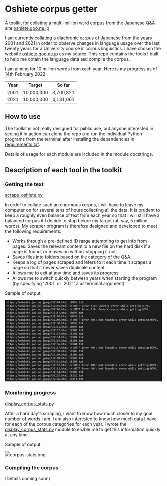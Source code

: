 # Oshiete corpus getter

A toolkit for collating a multi-million word corpus from the Japanese Q&A site [oshiete.goo.ne.jp](https://oshiete.goo.ne.jp/)

I am currently collating a diachronic corpus of Japanese from the years 2001 and 2021 in order to observe changes in language usage over the last twenty years for a University course in corpus linguistics. I have chosen the website [oshiete.goo.ne.jp](https://oshiete.goo.ne.jp/) as my source. This repo contains the tools I built to help me obtain the language data and compile the corpus.

I am aiming for 10 million words from each year. Here is my progress as of 14th February 2022:

| Year | Target | So far |
| --- | --- | --- |
| 2001 | 10,000,000 | 3,700,821 |
| 2021 | 10,000,000 | 4,131,061 |

## How to use

The toolkit is not really designed for public use, but anyone interested in seeing it in action can clone the repo and run the individual Python programs from the terminal after installing the dependencies in [requirements.txt](requirements.txt).

Details of usage for each module are included in the module docstrings.

## Description of each tool in the toolkit

### Getting the text

[scrape_oshiete.py](scrape_oshiete.py)

In order to collate such an enormous corpus, I will have to leave my computer on for several tens of hours collecting all the data. It is prudent to keep a roughly even balance of text from each year so that I will still have a balanced corpus if I decide to stop before my target (at, say, 5 million words). My scraper program is therefore designed and developed to meet the following requirements:

- Works through a pre-defined ID range attempting to get info from pages. Saves the relevant content to a new file on the hard disk if a page is found, or moves on without stopping if not.
- Saves files into folders based on the category of the Q&A.
- Keeps a log of pages scraped and refers to it each time it scrapes a page so that it never saves duplicate content.
- Allows me to exit at any time and saves its progress
- Allows me to switch quickly between years when starting the program (by specifying '2001' or '2021' a as terminal argument)

Sample of output:

<img src="readme-img/scrape.png"></img>

### Monitoring progress

[display_corpus_stats.py](display_corpus_stats.py)

After a hard day's scraping, I want to know how much closer to my goal number of words I am. I am also interested to know how much data I have for each of the corpus categories for each year. I wrote the [display_corpus_stats.py](display_corpus_stats.py) module to enable me to get this information quickly at any time.

Sample of output:

<img src="readme-img/.png">corpus-stats.png</img>

### Compiling the corpus

(Details coming soon)








